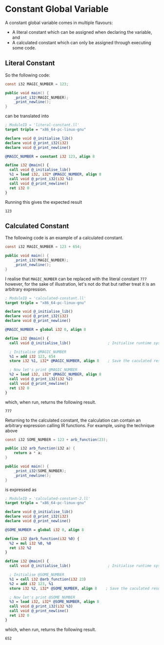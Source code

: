 # Constant Global Variable

A constant global variable comes in multiple flavours:

- A literal constant which can be assigned when declaring the variable, and
- A calculated constant which can only be assigned through executing some code.

## Literal Constant

So the following code:

```java
const i32 MAGIC_NUMBER = 123;

public void main() {
    _print_i32(MAGIC_NUMBER);
    _print_newline();
}
```

can be translated into

```llvm
; ModuleID = 'literal-constant.ll'
target triple = "x86_64-pc-linux-gnu"

declare void @_initialise_lib()
declare void @_print_i32(i32)
declare void @_print_newline()

@MAGIC_NUMBER = constant i32 123, align 8

define i32 @main() {
  call void @_initialise_lib()
  %1 = load i32, i32* @MAGIC_NUMBER, align 8
  call void @_print_i32(i32 %1)
  call void @_print_newline()
  ret i32 0
}
```

Running this gives the expected result

```
123
```

## Calculated Constant

The following code is an example of a calculated constant.

```java
const i32 MAGIC_NUMBER = 123 + 654;

public void main() {
    _print_i32(MAGIC_NUMBER);
    _print_newline();
}
```

I realise that `MAGIC_NUMBER` can be replaced with the literal constant `777` however, for the sake of illustration, let's not do that but rather treat it is an arbitrary expression.

```llvm
; ModuleID = 'calculated-constant.ll'
target triple = "x86_64-pc-linux-gnu"

declare void @_initialise_lib()
declare void @_print_i32(i32)
declare void @_print_newline()

@MAGIC_NUMBER = global i32 0, align 8

define i32 @main() {
  call void @_initialise_lib()                 ; Initialise runtime system

  ; Initialise @MAGIC_NUMBER
  %1 = add i32 123, 654
  store i32 %1, i32* @MAGIC_NUMBER, align 8    ; Save the caculated result to @MAGIC_NUMBER

  ; Now let's print @MAGIC_NUMBER
  %2 = load i32, i32* @MAGIC_NUMBER, align 8  
  call void @_print_i32(i32 %2)
  call void @_print_newline()
  ret i32 0
}
```

which, when run, returns the following result.

```
777
```

Returning to the calculated constant, the calculation can contain an arbitrary expression calling IR functions.  For example, using the technique above

```java
const i32 SOME_NUMBER = 123 + arb_function(23);

public i32 arb_function(i32 a) {
    return a * a;
}

public void main() {
    _print_i32(SOME_NUMBER);
    _print_newline();
}
```

is expressed as

```llvm
; ModuleID = 'calculated-constant-2.ll'
target triple = "x86_64-pc-linux-gnu"

declare void @_initialise_lib()
declare void @_print_i32(i32)
declare void @_print_newline()

@SOME_NUMBER = global i32 0, align 8

define i32 @arb_function(i32 %0) {
  %2 = mul i32 %0, %0
  ret i32 %2
}

define i32 @main() {
  call void @_initialise_lib()                 ; Initialise runtime system

  ; Initialise @SOME_NUMBER
  %1 = call i32 @arb_function(i32 23)
  %2 = add i32 123, %1
  store i32 %2, i32* @SOME_NUMBER, align 8    ; Save the caculated result to @SOME_NUMBER

  ; Now let's print @SOME_NUMBER
  %3 = load i32, i32* @SOME_NUMBER, align 8  
  call void @_print_i32(i32 %3)
  call void @_print_newline()
  ret i32 0
}
```

which, when run, returns the following result.

```
652
```
